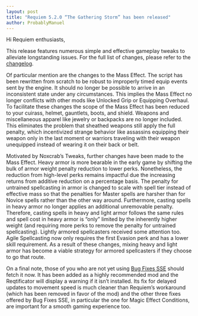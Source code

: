 ```yaml
---
layout: post
title: "Requiem 5.2.0 “The Gathering Storm” has been released"
author: ProbablyManuel
---
```

Hi Requiem enthusiasts,

This release features numerous simple and effective gameplay tweaks to alleviate longstanding issues. For the full list of changes, please refer to the [changelog]({{site.github.repository_url}}/blob/main/components/documentation/src/Changelog.md#requiem-520---the-gathering-storm).

Of particular mention are the changes to the Mass Effect. The script has been rewritten from scratch to be robust to improperly timed equip events sent by the engine. It should no longer be possible to arrive in an inconsistent state under any circumstances. This implies the Mass Effect no longer conflicts with other mods like Unlocked Grip or Equipping Overhaul. To facilitate these changes the scope of the Mass Effect has been reduced to your cuirass, helmet, gauntlets, boots, and shield. Weapons and miscellaneous apparel like jewelry or backpacks are no longer included. This eliminates the problem that sheathed weapons still apply the full penalty, which incentivized strange behavior like assassins equipping their weapon only in the last moment or warriors traveling with their weapon unequipped instead of wearing it on their back or belt.

Motivated by Noxcrab’s Tweaks, further changes have been made to the Mass Effect. Heavy armor is more bearable in the early game by shifting the bulk of armor weight penalty reduction to lower perks. Nonetheless, the reduction from high-level perks remains impactful due the increasing returns from additive reduction on a percentage basis. The penalty for untrained spellcasting in armor is changed to scale with spell tier instead of effective mass so that the penalties for Master spells are harsher than for Novice spells rather than the other way around. Furthermore, casting spells in heavy armor no longer applies an additional unremovable penalty. Therefore, casting spells in heavy and light armor follows the same rules and spell cost in heavy armor is “only” limited by the inherently higher weight (and requiring more perks to remove the penalty for untrained spellcasting). Lightly armored spellcasters received some attention too. Agile Spellcasting now only requires the first Evasion perk and has a lower skill requirement. As a result of these changes, mixing heavy and light armor has become a viable strategy for armored spellcasters if they choose to go that route.

On a final note, those of you who are not yet using [Bug Fixes SSE](https://www.nexusmods.com/skyrimspecialedition/mods/33261) should fetch it now. It has been added as a highly recommended mod and the Reqtificator will display a warning if it isn’t installed. Its fix for delayed updates to movement speed is much cleaner than Requiem’s workaround (which has been removed in favor of the mod) and the other three fixes offered by Bug Fixes SSE, in particular the one for Magic Effect Conditions, are important for a smooth gaming experience too.
